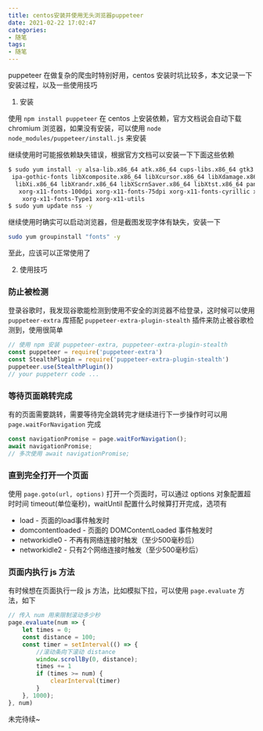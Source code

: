 ```yaml
---
title: centos安装并使用无头浏览器puppeteer
date: 2021-02-22 17:02:47
categories:
- 随笔
tags:
- 随笔
---
```


puppeteer 在做复杂的爬虫时特别好用，centos 安装时坑比较多，本文记录一下安装过程，以及一些使用技巧

1. 安装

使用 `npm install puppeteer` 在 centos 上安装依赖，官方文档说会自动下载 chromium 浏览器，如果没有安装，可以使用 `node node_modules/puppeteer/install.js` 来安装

继续使用时可能报依赖缺失错误，根据官方文档可以安装一下下面这些依赖

```sh
$ sudo yum install -y alsa-lib.x86_64 atk.x86_64 cups-libs.x86_64 gtk3.x86_64 \
 ipa-gothic-fonts libXcomposite.x86_64 libXcursor.x86_64 libXdamage.x86_64 libXext.x86_64 \
  libXi.x86_64 libXrandr.x86_64 libXScrnSaver.x86_64 libXtst.x86_64 pango.x86_64 \
   xorg-x11-fonts-100dpi xorg-x11-fonts-75dpi xorg-x11-fonts-cyrillic xorg-x11-fonts-misc \
    xorg-x11-fonts-Type1 xorg-x11-utils
$ sudo yum update nss -y
```

继续使用时确实可以启动浏览器，但是截图发现字体有缺失，安装一下

```sh
sudo yum groupinstall "fonts" -y
```

至此，应该可以正常使用了

2. 使用技巧

### 防止被检测

登录谷歌时，我发现谷歌能检测到使用不安全的浏览器不给登录，这时候可以使用 `puppeteer-extra` 库搭配 `puppeteer-extra-plugin-stealth` 插件来防止被谷歌检测到，使用很简单

```js
// 使用 npm 安装 puppeteer-extra, puppeteer-extra-plugin-stealth
const puppeteer = require('puppeteer-extra')
const StealthPlugin = require('puppeteer-extra-plugin-stealth')
puppeteer.use(StealthPlugin())
// your puppeterr code ...
```

### 等待页面跳转完成

有的页面需要跳转，需要等待完全跳转完才继续进行下一步操作时可以用 `page.waitForNavigation` 完成

```js
const navigationPromise = page.waitForNavigation();
await navigationPromise;
// 多次使用 await navigationPromise;
```

### 直到完全打开一个页面

使用 `page.goto(url, options)` 打开一个页面时，可以通过 options 对象配置超时时间 timeout(单位毫秒)，waitUntil 配置什么时候算打开完成，选项有

- load - 页面的load事件触发时
- domcontentloaded - 页面的 DOMContentLoaded 事件触发时
- networkidle0 - 不再有网络连接时触发（至少500毫秒后）
- networkidle2 - 只有2个网络连接时触发（至少500毫秒后）

### 页面内执行 js 方法

有时候想在页面执行一段 js 方法，比如模拟下拉，可以使用 `page.evaluate` 方法，如下

```js
// 传入 num 用来限制滚动多少秒
page.evaluate(num => {
    let times = 0;
    const distance = 100;
    const timer = setInterval(() => {
        //滚动条向下滚动 distance
        window.scrollBy(0, distance);
        times += 1
        if (times >= num) {
            clearInterval(timer)
        }
    }, 1000);
}, num)
```

未完待续~
